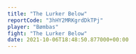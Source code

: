```yaml
---
title: "The Lurker Below"
reportCode: "3hHY2MRKgrdDkTPj"
player: "Bømbas"
fight: "The Lurker Below"
date: 2021-10-06T18:48:50.877000+00:00
---
```

